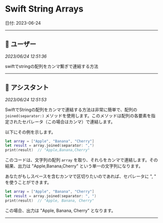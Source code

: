 # Swift String Arrays

日付: 2023-06-24

---

## 👤 ユーザー
*2023/06/24 12:51:36*

swiftでstringの配列をカンマ繋ぎで連結する方法

---

## 🤖 アシスタント
*2023/06/24 12:51:53*

SwiftでStringの配列をカンマで連結する方法は非常に簡単で、配列の `joined(separator:)` メソッドを使用します。このメソッドは配列の各要素を指定されたセパレータ（この場合はカンマ）で連結します。

以下にその例を示します。

```swift
let array = ["Apple", "Banana", "Cherry"]
let result = array.joined(separator: ",")
print(result)  // "Apple,Banana,Cherry"
```

このコードは、文字列の配列 `array` を取り、それらをカンマで連結します。その結果、出力は "Apple,Banana,Cherry" という単一の文字列になります。

あなたがもしスペースを含むカンマで区切りたいのであれば、セパレータに ", " を使うことができます。

```swift
let array = ["Apple", "Banana", "Cherry"]
let result = array.joined(separator: ", ")
print(result)  // "Apple, Banana, Cherry"
```

この場合、出力は "Apple, Banana, Cherry" となります。

---
